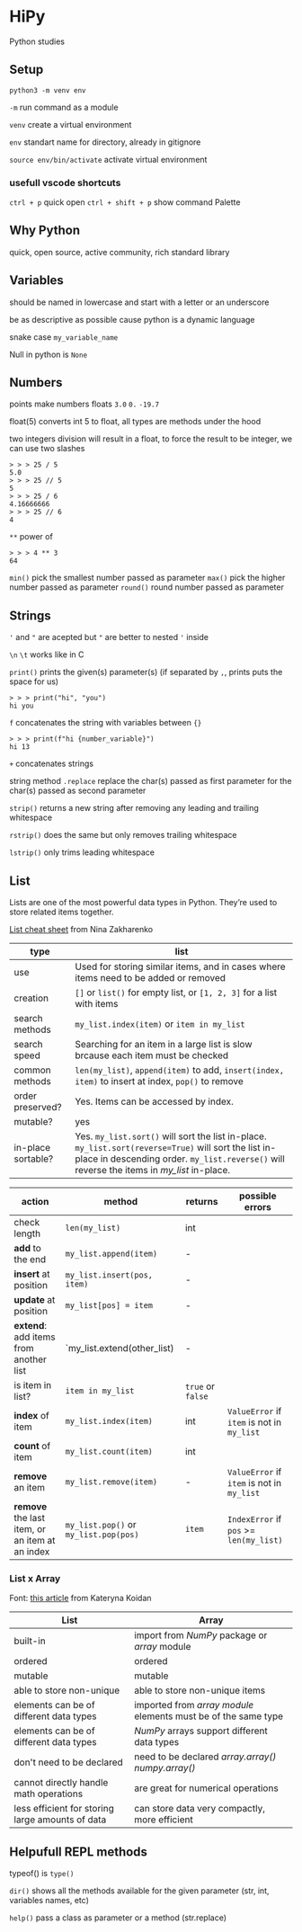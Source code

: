 # HiPy
Python studies

## Setup

`python3 -m venv env`

`-m` run command as a module

`venv` create a virtual environment

`env` standart name for directory, already in gitignore

`source env/bin/activate` activate virtual environment

### usefull vscode shortcuts

`ctrl + p` quick open
`ctrl + shift + p` show command Palette

## Why Python

quick, open source, active community, rich standard library

## Variables 

should be named in lowercase and start with a letter or an underscore

be as descriptive as possible cause python is a dynamic language

snake case `my_variable_name`

Null in python is `None`

## Numbers

points make numbers floats `3.0` `0.` `-19.7`

float(5) converts int 5 to float, all types are methods under the hood

two integers division will result in a float, to force the result to be integer, we can use two slashes

```
> > > 25 / 5
5.0
> > > 25 // 5
5
> > > 25 / 6
4.16666666
> > > 25 // 6
4
```

`**` power of
```
> > > 4 ** 3
64
```

`min()` pick the smallest number passed as parameter
`max()` pick the higher number passed as parameter
`round()` round number passed as parameter

## Strings

`'` and `"` are acepted but `"` are better to nested `'` inside

`\n` `\t` works like in C

`print()` prints the given(s) parameter(s) (if separated by `,`, prints puts the space for us)

```
> > > print("hi", "you")
hi you
```
`f` concatenates the string with variables between `{}`

```
> > > print(f"hi {number_variable}")
hi 13
```

`+` concatenates strings

string method `.replace` replace the char(s) passed as first parameter for the char(s) passed as second parameter

`strip()` returns a new string after removing any leading and trailing whitespace

`rstrip()` does the same but only removes trailing whitespace

`lstrip()` only trims leading whitespace

## List

Lists are one of the most powerful data types in Python. They’re used to store related items together.

[List cheat sheet](https://practical.learnpython.dev/02_data_types/30_lists/) from Nina Zakharenko

| type | list |
| ---- | ---- |
| use | Used for storing similar items, and in cases where items need to be added or removed |
| creation | `[]` or `list()` for empty list, or `[1, 2, 3]` for a list with items |
| search methods | `my_list.index(item)` or `item in my_list` |
| search speed | Searching for an item in a large list is slow brcause each item must be checked |
| common methods | `len(my_list)`, `append(item)` to add, `insert(index, item)` to insert at index, `pop()` to remove |
| order preserved? | Yes. Items can be accessed by index. |
| mutable? | yes |
| in-place sortable?| Yes. `my_list.sort()` will sort the list in-place. `my_list.sort(reverse=True)` will sort the list in-place in descending order. `my_list.reverse()` will reverse the items in *my_list* in-place. |

| action | method | returns | possible errors |
| ------ | ------ | ------- | --------------- |
| check length | `len(my_list)` | int |  |
| **add** to the end | `my_list.append(item)` | - |  |
| **insert** at position | `my_list.insert(pos, item)` | - |  |
| **update** at position | `my_list[pos] = item` | - |  |
| **extend**: add items from another list | `my_list.extend(other_list) | - | |
| is item in list? | `item in my_list` | `true` or `false` | |
| **index** of item | `my_list.index(item)` | int | `ValueError` if `item` is not in `my_list` |
| **count** of item | `my_list.count(item)` | int | |
| **remove** an item | `my_list.remove(item)` | - | `ValueError` if `item` is not in `my_list` |
| **remove** the last item, or an item at an index| `my_list.pop()` or `my_list.pop(pos)`| `item` | `IndexError` if `pos` >= `len(my_list)` |

### List x Array

Font: [this article](https://learnpython.com/blog/python-array-vs-list/) from Kateryna Koidan

| List | Array |
| ---- | ----- |
| built-in| import from *NumPy* package or *array* module |
| ordered | ordered |
| mutable | mutable |
| able to store non-unique| able to store non-unique items |
| elements can be of different data types | imported from *array module* elements must be of the same type|
| elements can be of different data types | *NumPy* arrays support different data types|
| don't need to be declared | need to be declared *array.array()* *numpy.array()*|
| cannot directly handle math operations | are great for numerical operations |
| less efficient for storing large amounts of data | can store data very compactly, more efficient |


## Helpufull REPL methods

typeof() is `type()`

`dir()` shows all the methods available for the given parameter (str, int, variables names, etc)

`help()` pass a class as parameter or a method (str.replace)
